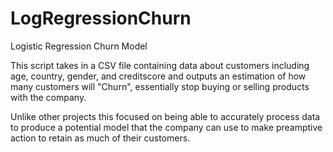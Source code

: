 # LogRegressionChurn
Logistic Regression Churn Model

  This script takes in a CSV file containing data about customers including age, country, gender, and creditscore and outputs an estimation of how many customers will "Churn", essentially stop buying or selling products with the company. 
  
   Unlike other projects this focused on being able to accurately process data to produce a potential model that the company can use to make preamptive action to retain as much of their customers. 

